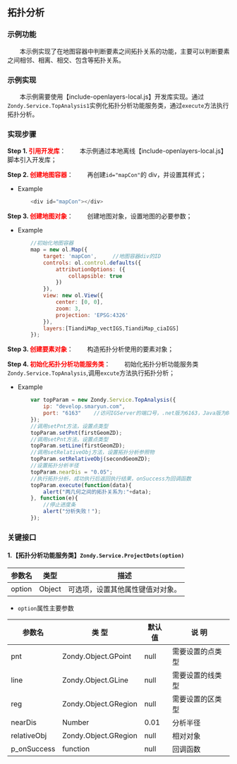 ## 拓扑分析

### 示例功能
&ensp;&ensp;&ensp;&ensp;本示例实现了在地图容器中判断要素之间拓扑关系的功能，主要可以判断要素之间相邻、相离、相交、包含等拓扑关系。

### 示例实现
&ensp;&ensp;&ensp;&ensp;本示例需要使用【include-openlayers-local.js】开发库实现。通过`Zondy.Service.TopAnalysis1`实例化拓扑分析功能服务类，通过`execute`方法执行拓扑分析。

### 实现步骤

**Step 1. <font color=red>引用开发库</font>**：
&ensp;&ensp;&ensp;&ensp;本示例通过本地离线【include-openlayers-local.js】脚本引入开发库；

**Step 2. <font color=red>创建地图容器</font>**：
&ensp;&ensp;&ensp;&ensp;再创建`id="mapCon"`的 div，并设置其样式；

* Example

    ```javascript
        <div id="mapCon"></div>
    ```

**Step 3. <font color=red>创建地图对象</font>**：
&ensp;&ensp;&ensp;&ensp;创建地图对象，设置地图的必要参数；

* Example

    ```javascript
        //初始化地图容器
        map = new ol.Map({
            target: 'mapCon',     //地图容器div的ID
            controls: ol.control.defaults({
                attributionOptions: ({
                    collapsible: true
                })
            }),
            view: new ol.View({
                center: [0, 0],
                zoom: 3,
                projection: 'EPSG:4326'
            }),
            layers:[TiandiMap_vectIGS,TiandiMap_ciaIGS]
        });
    ```

**Step 3. <font color=red>创建要素对象</font>**：
&ensp;&ensp;&ensp;&ensp;构造拓扑分析使用的要素对象；

**Step 4. <font color=red>初始化拓扑分析功能服务类</font>**：
&ensp;&ensp;&ensp;&ensp;初始化拓扑分析功能服务类`Zondy.Service.TopAnalysis`,调用`excute`方法执行拓扑分析；

* Example

    ```javascript
        var topParam = new Zondy.Service.TopAnalysis({
            ip: "develop.smaryun.com",
            port: "6163"    //访问IGServer的端口号，.net版为6163，Java版为8089
        });
        //调用setPnt方法，设置点类型
        topParam.setPnt(firstGeomZD);
        //调用setPnt方法，设置点类型
        topParam.setLine(firstGeomZD);
        //调用setRelativeObj方法，设置拓扑分析参照物
        topParam.setRelativeObj(secondGeomZD);
        //设置拓扑分析半径
        topParam.nearDis = "0.05";
        //执行拓扑分析，成功执行后返回执行结果，onSuccess为回调函数
        topParam.execute(function(data){
            alert("两几何之间的拓扑关系为:"+data);
        }, function(e){
            //停止进度条
            alert("分析失败！");
        });
    ```

### 关键接口

#### 1.【拓扑分析功能服务类】`Zondy.Service.ProjectDots(option)`

|参数名| 类型 |描述|
|-----------|------|----|
|option| Object |可选项，设置其他属性键值对对象。|

* `option`属性主要参数

| 参数名        | 类 型               | 默认值    | 说 明          |
|---------------|---------------------|----------|----------------|
|pnt	        |Zondy.Object.GPoint  | null	 |需要设置的点类型 |
|line	        |Zondy.Object.GLine	  | null	 |需要设置的线类型 |
|reg	        |Zondy.Object.GRegion | null	 |需要设置的区类型 |
|nearDis	    |Number               | 0.01     |分析半径        |
|relativeObj	|Zondy.Object.GRegion |	null	 |相对对象        |
|p_onSuccess	|function	          | null	 |回调函数        |